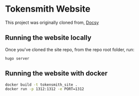 # Tokensmith Website

This project was originally cloned from, [Docsy](https://github.com/google/docsy)


## Running the website locally

Once you've cloned the site repo, from the repo root folder, run:

```
hugo server
```

## Running the website with docker

```bash
docker build -t tokensmith_site .
docker run -p 1312:1312 -e PORT=1312
```
